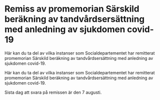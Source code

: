 # Remiss av promemorian Särskild beräkning av tandvårdsersättning med anledning av sjukdomen covid-19

Här kan du ta del av vilka instanser som Socialdepartementet har remitterat promemorian Särskild beräkning av tandvårdsersättning med anledning av sjukdomen covid-19.


Här kan du ta del av vilka instanser som Socialdepartementet har remitterat promemorian Särskild beräkning av tandvårdsersättning med anledning av sjukdomen covid-19.


Sista dag att svara på remissen är den 7 augusti.
